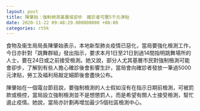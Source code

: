 ```yaml
---
layout: post
title: 陳肇始：強制檢測基層或卻步　確診者可獲5千元津貼
date: 2020-11-22 09:48:29.000000000 +08:00
categories: rthk
---
```


食物及衞生局局長陳肇始表示，本地新型肺炎疫情已惡化，當局要強化檢測工作，今日亦針對「跳舞群組」發出指示，要求本月1日至21日到過14間指明跳舞場所的人士，要在24日或之前接受檢測。她又說，部分人尤其基層市民對強制檢測可能會卻步，了解到有些人擔心確診後會影響生計，當局會向確診者發放一筆過5000元津貼，勞工及福利局敲定細節後會盡快公布。

陳肇始在一個電台節目說，要強制檢測的人士假如沒有在指示日期前檢測，可被罰款或檢控，當局設立強制檢測並不是想懲罰人，而是希望有關人士接受檢測，幫忙遏止疫情。她說，當局亦計劃再增加最少5個社區檢測中心。
